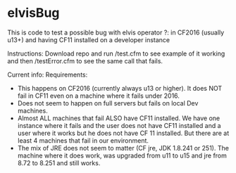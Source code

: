 # elvisBug
This is code to test a possible bug with elvis operator ?: in CF2016 (usually u13+) and having CF11 installed on a developer instance

Instructions:
Download repo and run /test.cfm to see example of it working and then /testError.cfm to see the same call that fails.

Current info:
Requirements:
- This happens on CF2016 (currently always u13 or higher). It does NOT fail in CF11 even on a machine where it fails under 2016.
- Does not seem to happen on full servers but fails on local Dev machines.
- Almost ALL machines that fail ALSO have CF11 installed. We have one instance where it fails and the user does not have CF11 installed and a user where it works but he does not have CF 11 installed. But there are at least 4 machines that fail in our environment.
- The mix of JRE does not seem to matter (CF jre, JDK 1.8.241 or 251). The machine where it does work, was upgraded from u11 to u15 and jre from 8.72 to 8.251 and still works.
